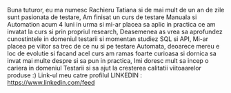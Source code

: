 Buna tuturor, eu ma numesc Rachieru Tatiana si de mai mult de un an de zile sunt pasionata de testare,
Am finisat un curs de testare Manuala si Automation acum 4 luni in urma si mi-ar placea sa aplic in practica ce am invatat la curs si prin propriul research,
Deasemenea as vrea sa aprofundez cunostintele in domeniul testarii si momentan studiez SQL si API,
Mi-ar placea pe viitor sa trec de ce nu si pe testare Automata, deoarece mereu e loc de evolutie si facand acel curs am ramas foarte curioasa si dornica sa invat mai multe despre si sa pun in practica,
Imi doresc mult sa incep o cariera in domeniul Testarii si sa ajut la cresterea calitatii viitoaarelor produse :)
Link-ul meu catre profilul LINKEDIN : https://www.linkedin.com/feed
